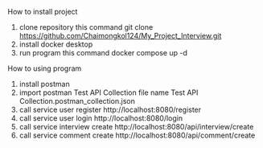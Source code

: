 How to install project
 1. clone repository this command git clone https://github.com/Chaimongkol124/My_Project_Interview.git
 2. install docker desktop
 3. run program this command docker compose up -d

How to using program
 1. install postman
 2. import postman Test API Collection file name Test API Collection.postman_collection.json
 3. call service user register http://localhost:8080/register
 4. call service user login http://localhost:8080/login 
 5. call service interview create http://localhost:8080/api/interview/create
 6. call service comment create http://localhost:8080/api/comment/create
